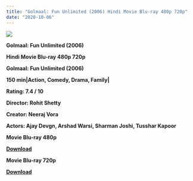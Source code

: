 ```yaml
---
title: "Golmaal: Fun Unlimited (2006) Hindi Movie Blu-ray 480p 720p"
date: "2020-10-06"
---
```


[**![](https://1.bp.blogspot.com/-i1Nx4e7Qpsg/Xu7SxR04feI/AAAAAAAADh0/g0rYQ0HAG_cZR7O7NiaXPmqVAEp8W74owCLcBGAsYHQ/s1600/1592709793035.jpg)**](https://1.bp.blogspot.com/-i1Nx4e7Qpsg/Xu7SxR04feI/AAAAAAAADh0/g0rYQ0HAG_cZR7O7NiaXPmqVAEp8W74owCLcBGAsYHQ/s1600/1592709793035.jpg)

 **Golmaal: Fun Unlimited (2006)**

**Hindi Movie Blu-ray 480p 720p** 

**Golmaal: Fun Unlimited (2006)**

**150 min|Action, Comedy, Drama, Family|**

**Rating: 7.4 / 10** 

**Director: Rohit Shetty**

**Creator: Neeraj Vora**

**Actors: Ajay Devgn, Arshad Warsi, Sharman Joshi, Tusshar Kapoor**

 **Movie Blu-ray 480p** 

**[Download](https://myglinks.xyz/4348)** 

 **Movie Blu-ray 720p** 

**[Download](https://myglinks.xyz/4349)**

